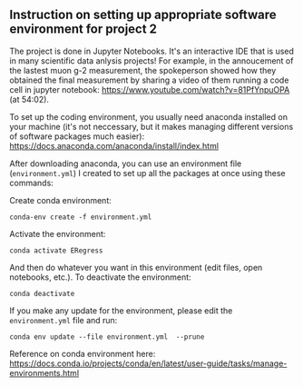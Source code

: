## Instruction on setting up appropriate software environment for project 2

The project is done in Jupyter Notebooks. It's an interactive IDE that is used in many scientific data anlysis projects! For example, in the annoucement of the lastest muon g-2 measurement, the spokeperson showed how they obtained the final measurement by sharing a video of them running a code cell in jupyter notebook: https://www.youtube.com/watch?v=81PfYnpuOPA (at 54:02).

To set up the coding environment, you usually need anaconda installed on your machine (it's not neccessary, but it makes managing different versions of software packages much easier): https://docs.anaconda.com/anaconda/install/index.html

After downloading anaconda, you can use an environment file (`environment.yml`) I created to set up all the packages at once using these commands:

Create conda environment:

```
conda-env create -f environment.yml
```

Activate the environment:

```
conda activate ERegress
```

And then do whatever you want in this environment (edit files, open notebooks, etc.). To deactivate the environment:

```
conda deactivate
```

If you make any update for the environment, please edit the `environment.yml` file and run:

```
conda env update --file environment.yml  --prune
```

Reference on conda environment here: https://docs.conda.io/projects/conda/en/latest/user-guide/tasks/manage-environments.html


